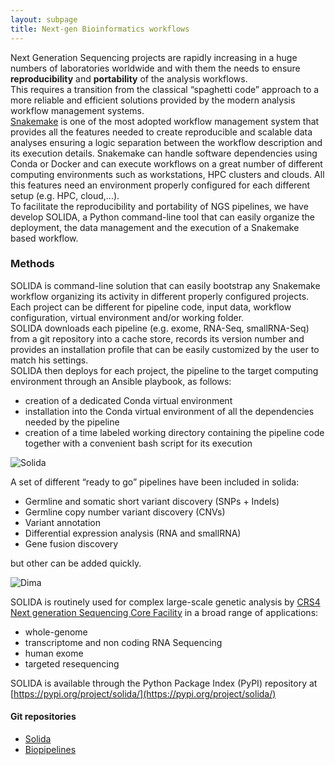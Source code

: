 ```yaml
---
layout: subpage
title: Next-gen Bioinformatics workflows
---
```


Next Generation Sequencing projects are rapidly increasing in a huge numbers of laboratories worldwide and with them the needs to ensure **reproducibility** and **portability** of the analysis workflows.  
This requires a transition from the classical “spaghetti code” approach to a more reliable and efficient solutions provided by the modern analysis workflow management systems.  
[Snakemake](https://snakemake.readthedocs.io) is one of the most adopted workflow management system that provides all the features needed to create reproducible and scalable data analyses ensuring a logic separation between the workflow description and its execution details.
Snakemake can handle software dependencies using Conda or Docker and can execute workflows on a great number of different computing environments such as workstations, HPC clusters and clouds. All this features need an environment properly configured for each different setup (e.g. HPC, cloud,...).  
To facilitate the reproducibility and portability of NGS pipelines, we have develop SOLIDA, a Python command-line tool that can easily organize the deployment, the data management and the execution of a Snakemake based workflow.

### Methods
SOLIDA is command-line solution that can easily bootstrap any Snakemake workflow organizing its activity in different properly configured projects. Each project can be different for pipeline code, input data, workflow configuration, virtual environment and/or working folder.  
SOLIDA downloads each pipeline (e.g. exome, RNA-Seq, smallRNA-Seq) from a git repository into a cache store, records its version number and provides an installation profile that can be easily customized by the user to match his settings.  
SOLIDA then deploys for each project, the pipeline to the target computing environment through an Ansible playbook, as follows:
* creation of a dedicated Conda virtual environment
* installation into the Conda virtual environment of all the dependencies needed by the pipeline
* creation of a time labeled working directory containing the pipeline code together with a convenient bash script for its execution

![Solida](../solida.png)

A set of different “ready to go” pipelines have been included in solida:

* Germline and somatic short variant discovery (SNPs + Indels)
* Germline copy number variant discovery (CNVs)
* Variant annotation
* Differential expression analysis (RNA and smallRNA)
* Gene fusion discovery

but other can be added quickly.

![Dima](../dima_dag.png)

SOLIDA is routinely used for complex large-scale genetic analysis by [CRS4 Next generation Sequencing Core Facility](http://next.crs4.it) in a broad range of applications:
* whole-genome
* transcriptome and non coding RNA Sequencing
* human exome
* targeted resequencing

SOLIDA is available through the Python Package Index (PyPI) repository at 
[https://pypi.org/project/solida/](https://pypi.org/project/solida/)



#### Git repositories

* [Solida](https://github.com/solida-core/solida)
* [Biopipelines](https://github.com/solida-core/)


